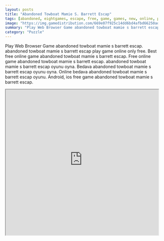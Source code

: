 ```yaml
---
layout: posts
title: "Abandoned Towboat Mamie S. Barrett Escap"
tags: [abandoned, eightgames, escape, free, game, games, new, online, play, towboat, mamie, s, barrett, escap, download, free, online, games, oyna, game, free, games, play, play, games]
image: "https://img.gamedistribution.com/669e07f925c14dd6bd4afbd66250adb3.jpg"
summary: "Play Web Browser Game abandoned towboat mamie s barrett escap. abandoned towboat mamie s barrett escap play game online only free. Best free online game abandoned towboat mamie s barrett escap. Free online game abandoned towboat mamie s barrett escap. abandoned towboat mamie s barrett escap oyunu oyna. Bedava abandoned towboat mamie s barrett escap oyunu oyna. Online bedava abandoned towboat mamie s barrett escap oyunu. Android, ios free game abandoned towboat mamie s barrett escap."
category: "Puzzle"
---
```


Play Web Browser Game abandoned towboat mamie s barrett escap. abandoned towboat mamie s barrett escap play game online only free. Best free online game abandoned towboat mamie s barrett escap. Free online game abandoned towboat mamie s barrett escap. abandoned towboat mamie s barrett escap oyunu oyna. Bedava abandoned towboat mamie s barrett escap oyunu oyna. Online bedava abandoned towboat mamie s barrett escap oyunu. Android, ios free game abandoned towboat mamie s barrett escap.

<iframe width="100%" height="480px;" src="https://flash.gamedistribution.com?game=669e07f925c14dd6bd4afbd66250adb3"></iframe>